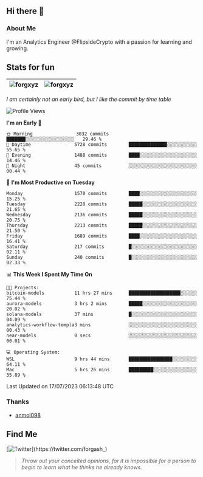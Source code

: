 ## Hi there 👋

### About Me

I'm an Analytics Engineer @FlipsideCrypto with a passion for learning and growing.
  
## Stats for fun

| <img align="center" src="https://github-readme-streak-stats.herokuapp.com/?user=forgxyz&theme=tokyonight" alt="forgxyz" /> | <img align="center" src="https://github-readme-stats.vercel.app/api?username=forgxyz&theme=tokyonight&show_icons=true" alt="forgxyz" /> |
| ------------- |------------- |

*I am certainly not an early bird, but I like the commit by time table*  

<!--START_SECTION:waka-->
![Profile Views](http://img.shields.io/badge/Profile%20Views-0-blue)

**I'm an Early 🐤** 

```text
🌞 Morning                3032 commits        ███████░░░░░░░░░░░░░░░░░░   29.46 % 
🌆 Daytime                5728 commits        ██████████████░░░░░░░░░░░   55.65 % 
🌃 Evening                1488 commits        ████░░░░░░░░░░░░░░░░░░░░░   14.46 % 
🌙 Night                  45 commits          ░░░░░░░░░░░░░░░░░░░░░░░░░   00.44 % 
```
📅 **I'm Most Productive on Tuesday** 

```text
Monday                   1570 commits        ████░░░░░░░░░░░░░░░░░░░░░   15.25 % 
Tuesday                  2228 commits        █████░░░░░░░░░░░░░░░░░░░░   21.65 % 
Wednesday                2136 commits        █████░░░░░░░░░░░░░░░░░░░░   20.75 % 
Thursday                 2213 commits        █████░░░░░░░░░░░░░░░░░░░░   21.50 % 
Friday                   1689 commits        ████░░░░░░░░░░░░░░░░░░░░░   16.41 % 
Saturday                 217 commits         █░░░░░░░░░░░░░░░░░░░░░░░░   02.11 % 
Sunday                   240 commits         █░░░░░░░░░░░░░░░░░░░░░░░░   02.33 % 
```


📊 **This Week I Spent My Time On** 

```text
🐱‍💻 Projects: 
bitcoin-models           11 hrs 27 mins      ███████████████████░░░░░░   75.44 % 
aurora-models            3 hrs 2 mins        █████░░░░░░░░░░░░░░░░░░░░   20.02 % 
solana-models            37 mins             █░░░░░░░░░░░░░░░░░░░░░░░░   04.09 % 
analytics-workflow-templa3 mins              ░░░░░░░░░░░░░░░░░░░░░░░░░   00.43 % 
near-models              0 secs              ░░░░░░░░░░░░░░░░░░░░░░░░░   00.01 % 

💻 Operating System: 
WSL                      9 hrs 44 mins       ████████████████░░░░░░░░░   64.11 % 
Mac                      5 hrs 26 mins       █████████░░░░░░░░░░░░░░░░   35.89 % 
```


 Last Updated on 17/07/2023 06:13:48 UTC
<!--END_SECTION:waka-->

### Thanks
 - [anmol098](https://github.com/anmol098/waka-readme-stats/)
  
## Find Me
[![Twitter](https://img.shields.io/twitter/url/https/twitter.com/forgash_.svg?style=social&label=Follow%20%40forgash_)](https://twitter.com/forgash_)


> *Throw out your conceited opinions, for it is impossible for a person to begin to learn what he thinks he already knows.* 
